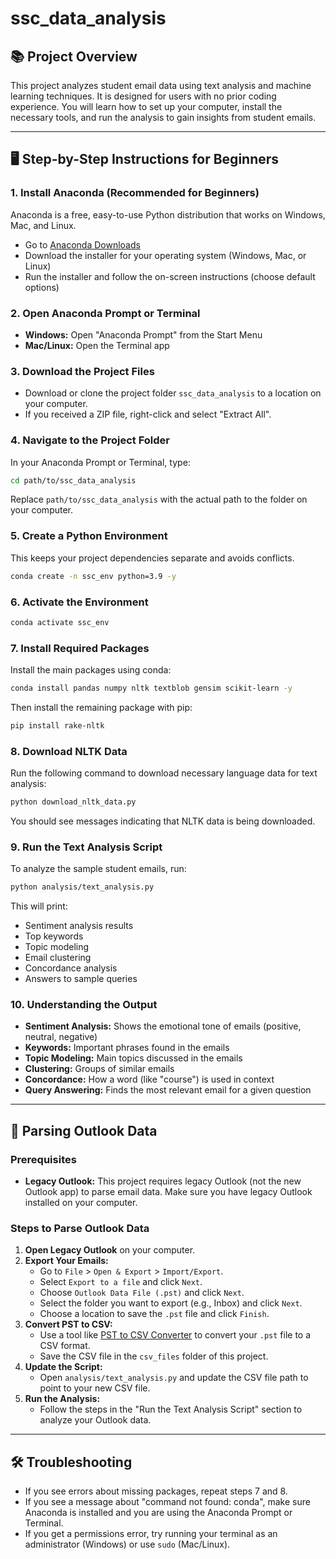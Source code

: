 # ssc_data_analysis

## 📚 Project Overview

This project analyzes student email data using text analysis and machine learning techniques. It is designed for users with no prior coding experience. You will learn how to set up your computer, install the necessary tools, and run the analysis to gain insights from student emails.

---

## 🖥️ Step-by-Step Instructions for Beginners

### 1. **Install Anaconda (Recommended for Beginners)**
Anaconda is a free, easy-to-use Python distribution that works on Windows, Mac, and Linux.

- Go to [Anaconda Downloads](https://www.anaconda.com/products/distribution#download-section)
- Download the installer for your operating system (Windows, Mac, or Linux)
- Run the installer and follow the on-screen instructions (choose default options)

### 2. **Open Anaconda Prompt or Terminal**
- **Windows:** Open "Anaconda Prompt" from the Start Menu
- **Mac/Linux:** Open the Terminal app

### 3. **Download the Project Files**
- Download or clone the project folder `ssc_data_analysis` to a location on your computer.
- If you received a ZIP file, right-click and select "Extract All".

### 4. **Navigate to the Project Folder**
In your Anaconda Prompt or Terminal, type:
```sh
cd path/to/ssc_data_analysis
```
Replace `path/to/ssc_data_analysis` with the actual path to the folder on your computer.

### 5. **Create a Python Environment**
This keeps your project dependencies separate and avoids conflicts.
```sh
conda create -n ssc_env python=3.9 -y
```

### 6. **Activate the Environment**
```sh
conda activate ssc_env
```

### 7. **Install Required Packages**
Install the main packages using conda:
```sh
conda install pandas numpy nltk textblob gensim scikit-learn -y
```
Then install the remaining package with pip:
```sh
pip install rake-nltk
```

### 8. **Download NLTK Data**
Run the following command to download necessary language data for text analysis:
```sh
python download_nltk_data.py
```
You should see messages indicating that NLTK data is being downloaded.

### 9. **Run the Text Analysis Script**
To analyze the sample student emails, run:
```sh
python analysis/text_analysis.py
```
This will print:
- Sentiment analysis results
- Top keywords
- Topic modeling
- Email clustering
- Concordance analysis
- Answers to sample queries

### 10. **Understanding the Output**
- **Sentiment Analysis:** Shows the emotional tone of emails (positive, neutral, negative)
- **Keywords:** Important phrases found in the emails
- **Topic Modeling:** Main topics discussed in the emails
- **Clustering:** Groups of similar emails
- **Concordance:** How a word (like "course") is used in context
- **Query Answering:** Finds the most relevant email for a given question

---

## 📧 Parsing Outlook Data

### Prerequisites
- **Legacy Outlook:** This project requires legacy Outlook (not the new Outlook app) to parse email data. Make sure you have legacy Outlook installed on your computer.

### Steps to Parse Outlook Data
1. **Open Legacy Outlook** on your computer.
2. **Export Your Emails:**
   - Go to `File` > `Open & Export` > `Import/Export`.
   - Select `Export to a file` and click `Next`.
   - Choose `Outlook Data File (.pst)` and click `Next`.
   - Select the folder you want to export (e.g., Inbox) and click `Next`.
   - Choose a location to save the `.pst` file and click `Finish`.
3. **Convert PST to CSV:**
   - Use a tool like [PST to CSV Converter](https://www.systoolsgroup.com/pst-to-csv-converter/) to convert your `.pst` file to a CSV format.
   - Save the CSV file in the `csv_files` folder of this project.
4. **Update the Script:**
   - Open `analysis/text_analysis.py` and update the CSV file path to point to your new CSV file.
5. **Run the Analysis:**
   - Follow the steps in the "Run the Text Analysis Script" section to analyze your Outlook data.

---

## 🛠️ Troubleshooting
- If you see errors about missing packages, repeat steps 7 and 8.
- If you see a message about "command not found: conda", make sure Anaconda is installed and you are using the Anaconda Prompt or Terminal.
- If you get a permissions error, try running your terminal as an administrator (Windows) or use `sudo` (Mac/Linux).
